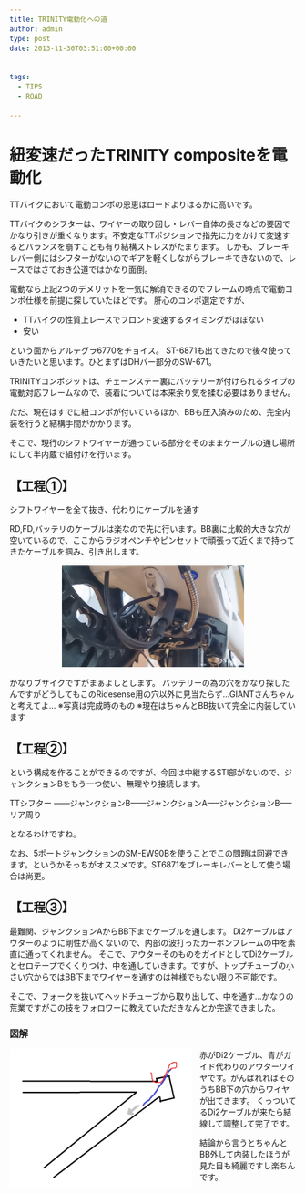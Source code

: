 ```yaml
---
title: TRINITY電動化への道
author: admin
type: post
date: 2013-11-30T03:51:00+00:00


tags:
  - TIPS
  - ROAD

---
```

# 紐変速だったTRINITY compositeを電動化


TTバイクにおいて電動コンポの恩恵はロードよりはるかに高いです。


TTバイクのシフターは、ワイヤーの取り回し・レバー自体の長さなどの要因でかなり引きが重くなります。不安定なTTポジションで指先に力をかけて変速するとバランスを崩すことも有り結構ストレスがたまります。
しかも、ブレーキレバー側にはシフターがないのでギアを軽くしながらブレーキできないので、レースではさておき公道ではかなり面倒。


電動なら上記2つのデメリットを一気に解消できるのでフレームの時点で電動コンポ仕様を前提に探していたほどです。
肝心のコンポ選定ですが、

+ TTバイクの性質上レースでフロント変速するタイミングがほぼない
+ 安い

という面からアルテグラ6770をチョイス。
ST-6871も出てきたので後々使っていきたいと思います。ひとまずはDHバー部分のSW-671。

TRINITYコンポジットは、チェーンステー裏にバッテリーが付けられるタイプの電動対応フレームなので、装着については本来余り気を揉む必要はありません。


ただ、現在はすでに紐コンポが付いているほか、BBも圧入済みのため、完全内装を行うと結構手間がかかります。



そこで、現行のシフトワイヤーが通っている部分をそのままケーブルの通し場所にして半内蔵で組付けを行います。



## 【工程①】


シフトワイヤーを全て抜き、代わりにケーブルを通す



RD,FD,バッテリのケーブルは楽なので先に行います。BB裏に比較的大きな穴が空いているので、ここからラジオペンチやピンセットで頑張って近くまで持ってきたケーブルを掴み、引き出します。


<div class="separator" style="clear: both; text-align: center;">
<a href="DSC_0044.jpg" imageanchor="1" style="margin-left: 1em; margin-right: 1em;"><img border="0" src="./DSC_0044.jpg" height="179" width="320" /></a>
</div>


かなりブサイクですがまぁよしとします。
バッテリーの為の穴をかなり探したんですがどうしてもこのRidesense用の穴以外に見当たらず…GIANTさんちゃんと考えてよ…
※写真は完成時のもの
※現在はちゃんとBB抜いて完全に内装しています

 ## 【工程②】

  という構成を作ることができるのですが、今回は中継するSTI部がないので、ジャンクションBをもう一つ使い、無理やり接続します。

  TTシフター &#8212;&#8212;ジャンクションB&#8212;&#8212;ジャンクションA&#8212;&#8211;ジャンクションB&#8212;&#8211;リア周り

  となるわけですね。

  なお、5ポートジャンクションのSM-EW90Bを使うことでこの問題は回避できます。というかそっちがオススメです。ST6871をブレーキレバーとして使う場合は尚更。



## 【工程③】



最難関、ジャンクションAからBB下までケーブルを通します。
Di2ケーブルはアウターのように剛性が高くないので、内部の波打ったカーボンフレームの中を素直に通ってくれません。
そこで、アウターそのものをガイドとしてDi2ケーブルとセロテープでくくりつけ、中を通していきます。ですが、トップチューブの小さい穴からではBB下までワイヤーを通すのは神様でもない限り不可能です。

そこで、フォークを抜いてヘッドチューブから取り出して、中を通す…かなりの荒業ですがこの技をフォロワーに教えていただきなんとか完遂できました。

### 図解

<div class="separator" style="clear: both; text-align: center;">
<a href="illust.png" imageanchor="1" style="clear: left; float: left; margin-bottom: 1em; margin-right: 1em;"><img border="0" src="./illust.png" height="242" width="320" /></a><a href="illust.png" imageanchor="1" style="clear: left; float: left; margin-bottom: 1em; margin-right: 1em;"><br /></a>
</div>

赤がDi2ケーブル、青がガイド代わりのアウターワイヤです。がんばれればそのうちBB下の穴からワイヤが出てきます。
くっついてるDi2ケーブルが来たら結線して調整して完了です。

結論から言うとちゃんとBB外して内装したほうが見た目も綺麗ですし楽ちんです。

